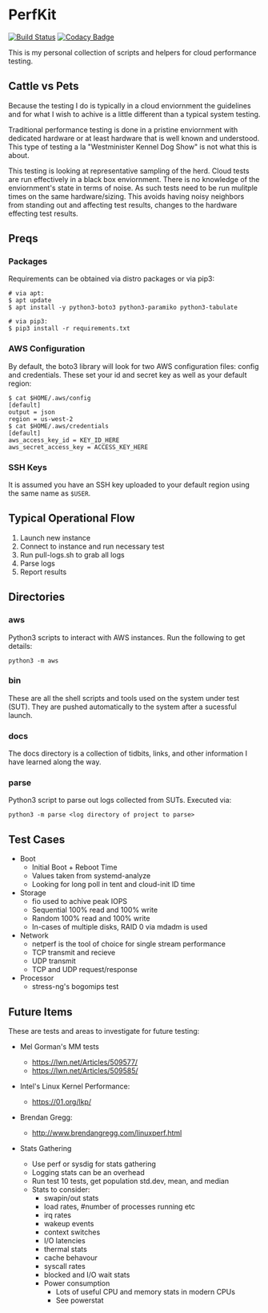 # PerfKit

[![Build Status](https://travis-ci.org/powersj/perfkit.svg?branch=master)](https://travis-ci.org/powersj/perfkit)
[![Codacy Badge](https://api.codacy.com/project/badge/Grade/4c90eef725b643629f818db0819ecd37)](https://www.codacy.com/app/mrpowersj/perfkit?utm_source=github.com&amp;utm_medium=referral&amp;utm_content=powersj/perfkit&amp;utm_campaign=Badge_Grade)

This is my personal collection of scripts and helpers for cloud performance testing.


## Cattle vs Pets
Because the testing I do is typically in a cloud enviornment the guidelines and for what I wish to achive is a little different than a typical system testing.

Traditional performance testing is done in a pristine enviornment with dedicated hardware or at least hardware that is well known and understood. This type of testing a la "Westminister Kennel Dog Show" is not what this is about.

This testing is looking at representative sampling of the herd. Cloud tests are run effectively in a black box enviornment. There is no knowledge of the enviornment's state in terms of noise. As such tests need to be run mulitple times on the same hardware/sizing. This avoids having noisy neighbors from standing out and affecting test results, changes to the hardware effecting test results.


## Preqs
### Packages
Requirements can be obtained via distro packages or via pip3:

```
# via apt:
$ apt update
$ apt install -y python3-boto3 python3-paramiko python3-tabulate

# via pip3:
$ pip3 install -r requirements.txt
```

### AWS Configuration
By default, the boto3 library will look for two AWS configuration files: config and credentials. These set your id and secret key as well as your default region:

```
$ cat $HOME/.aws/config
[default]
output = json
region = us-west-2
$ cat $HOME/.aws/credentials
[default]
aws_access_key_id = KEY_ID_HERE
aws_secret_access_key = ACCESS_KEY_HERE
```

### SSH Keys
It is assumed you have an SSH key uploaded to your default region using the same name as `$USER`.


## Typical Operational Flow
1. Launch new instance
2. Connect to instance and run necessary test
3. Run pull-logs.sh to grab all logs
4. Parse logs
5. Report results


## Directories
### aws
Python3 scripts to interact with AWS instances. Run the following to get details:

```
python3 -m aws
```

### bin
These are all the shell scripts and tools used on the system under test (SUT). They are pushed automatically to the system after a sucessful launch.

### docs
The docs directory is a collection of tidbits, links, and other information I have learned along the way.

### parse
Python3 script to parse out logs collected from SUTs. Executed via:

```
python3 -m parse <log directory of project to parse>
```

## Test Cases
* Boot
    * Initial Boot + Reboot Time
    * Values taken from systemd-analyze
    * Looking for long poll in tent and cloud-init ID time
* Storage
    * fio used to achive peak IOPS
    * Sequential 100% read and 100% write
    * Random 100% read and 100% write
    * In-cases of multiple disks, RAID 0 via mdadm is used
* Network
    * netperf is the tool of choice for single stream performance
    * TCP transmit and recieve
    * UDP transmit
    * TCP and UDP request/response
* Processor
    * stress-ng's bogomips test


## Future Items
These are tests and areas to investigate for future testing:

* Mel Gorman's MM tests
    * https://lwn.net/Articles/509577/
    * https://lwn.net/Articles/509585/

* Intel's Linux Kernel Performance:
    * https://01.org/lkp/

* Brendan Gregg:
    * http://www.brendangregg.com/linuxperf.html

* Stats Gathering
    * Use perf or sysdig for stats gathering
    * Logging stats can be an overhead
    * Run test 10 tests, get population std.dev, mean, and median
    * Stats to consider:
        * swapin/out stats
        * load rates, #number of processes running etc
        * irq rates
        * wakeup events
        * context switches
        * I/O latencies
        * thermal stats
        * cache behavour
        * syscall rates
        * blocked and I/O wait stats
        * Power consumption
            * Lots of useful CPU and memory stats in modern CPUs
            * See powerstat

